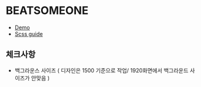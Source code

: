 # BEATSOMEONE

- [Demo](https://dreamy-shaw-1e7370.netlify.com)
- [Scss guide](https://dreamy-shaw-1e7370.netlify.com/docs)

## 체크사항

- 백그라운스 사이즈 ( 디자인은 1500 기준으로 작업/ 1920화면에서 백그라운드 사이즈가 안맞음 )
